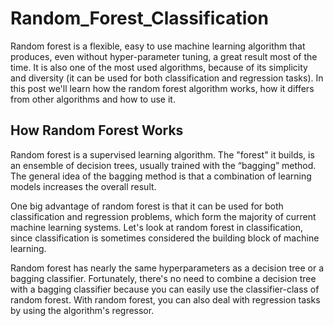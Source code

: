 # Random_Forest_Classification
Random forest is a flexible, easy to use machine learning algorithm that produces, even without hyper-parameter tuning, a great result most of the time. It is also one of the most used algorithms, because of its simplicity and diversity (it can be used for both classification and regression tasks). In this post we'll learn how the random forest algorithm works, how it differs from other algorithms and how to use it.

## How Random Forest Works
Random forest is a supervised learning algorithm. The "forest" it builds, is an ensemble of decision trees, usually trained with the “bagging” method. The general idea of the bagging method is that a combination of learning models increases the overall result.

One big advantage of random forest is that it can be used for both classification and regression problems, which form the majority of current machine learning systems. Let's look at random forest in classification, since classification is sometimes considered the building block of machine learning.

Random forest has nearly the same hyperparameters as a decision tree or a bagging classifier. Fortunately, there's no need to combine a decision tree with a bagging classifier because you can easily use the classifier-class of random forest. With random forest, you can also deal with regression tasks by using the algorithm's regressor.
